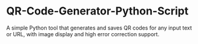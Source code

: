# QR-Code-Generator-Python-Script
A simple Python tool that generates and saves QR codes for any input text or URL, with image display and high error correction support.
